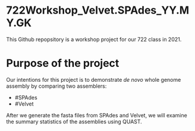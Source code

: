 # 722Workshop_Velvet.SPAdes_YY.MY.GK

This Github repopsitory is a workshop project for our 722 class in 2021.

# Purpose of the project
Our intentions for this project is to demonstrate _de novo_ whole genome assembly by comparing two assemblers:
- #SPAdes
- #Velvet

After we generate the fasta files from SPAdes and Velvet, we will examine the summary statistics of the assemblies using QUAST.
